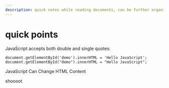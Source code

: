 ```yaml
---
description: quick notes while reading documents, can be further organized
---
```


# quick points

JavaScript accepts both double and single quotes:

```
document.getElementById('demo').innerHTML = 'Hello JavaScript'; 
document.getElementById("demo").innerHTML = "Hello JavaScript"; 
```

JavaScript Can Change HTML Content

shoooot
